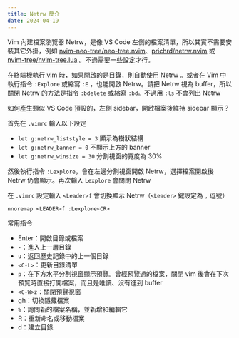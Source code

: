 ```yaml
---
title: Netrw 簡介
date: 2024-04-19
---
```


Vim 內建檔案瀏覽器 Netrw，是像 VS Code 左側的檔案清單，所以其實不需要安裝其它外掛，例如 [nvim-neo-tree/neo-tree.nvim](https://github.com/nvim-neo-tree/neo-tree.nvim)、[prichrd/netrw.nvim](https://github.com/prichrd/netrw.nvim) 或 [nvim-tree/nvim-tree.lua](https://github.com/nvim-tree/nvim-tree.lua) 。不過需要一些設定才行。

在終端機執行 vim 時，如果開啟的是目錄，則自動使用 Netrw 。或者在 Vim 中執行指令 `:Explore` 或縮寫 `:E` ，也能開啟 Netrw。請把 Netrw 視為 buffer，所以關閉 Netrw 的方法是指令 `:bdelete` 或縮寫 `:bd`。不過用 `:ls` 不會列出 Netrw

如何產生類似 VS Code 預設的，左側 sidebar，開啟檔案後維持 sidebar 顯示？

首先在 `.vimrc` 輸入以下設定

- `let g:netrw_liststyle = 3` 顯示為樹狀結構
- `let g:netrw_banner = 0` 不顯示上方的 banner
- `let g:netrw_winsize = 30` 分割視窗的寬度為 30%

然後執行指令 `:Lexplore`，會在左邊分割視窗開啟 Netrw，選擇檔案開啟後 Netrw 仍會顯示。再次輸入 `Lexplore` 會關閉 Netrw

在 `.vimrc` 設定輸入 `<Leader>f` 會切換顯示 Netrw（`<Leader>` 鍵設定為 `,` 逗號）

``` vim
nnoremap <LEADER>f :Lexplore<CR>
```

常用指令

- Enter：開啟目錄或檔案
- `-`：進入上一層目錄
- `u`：返回歷史記錄中的上一個目錄
- `<C-L>`：更新目錄清單
- `p`：在下方水平分割視窗顯示預覽。曾經預覽過的檔案，關閉 vim 後會在下次預覽時直接打開檔案，而且是唯讀、沒有進到 buffer
- `<C-W>z`：關閉預覽視窗
- gh：切換隱藏檔案
- `%`：詢問新的檔案名稱，並新增和編輯它
- R：重新命名或移動檔案
- d：建立目錄
